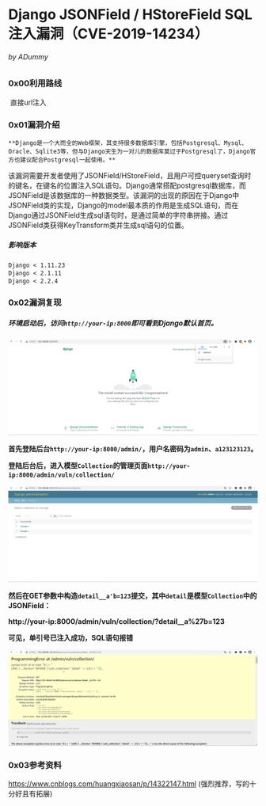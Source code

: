 # Django JSONField / HStoreField SQL注入漏洞（CVE-2019-14234）

###### by ADummy

### 0x00利用路线

​			直接url注入

### 0x01漏洞介绍

```
**Django是一个大而全的Web框架，其支持很多数据库引擎，包括Postgresql、Mysql、Oracle、Sqlite3等，但与Django天生为一对儿的数据库莫过于Postgresql了，Django官方也建议配合Postgresql一起使用。**
```

​		该漏洞需要开发者使用了JSONField/HStoreField，且用户可控queryset查询时的键名，在键名的位置注入SQL语句。Django通常搭配postgresql数据库，而JSONField是该数据库的一种数据类型。该漏洞的出现的原因在于Django中JSONField类的实现，Django的model最本质的作用是生成SQL语句，而在Django通过JSONField生成sql语句时，是通过简单的字符串拼接。通过JSONField类获得KeyTransform类并生成sql语句的位置。

##### 影响版本

```
Django < 1.11.23
Django < 2.1.11
Django < 2.2.4
```

### 0x02漏洞复现

##### 			环境启动后，访问`http://your-ip:8000`即可看到Django默认首页。

![Django_JSONField_HStoreField_SQL注入漏洞_1](https://github.com/ADummmy/vulhub_Writeup/blob/main/src/Django_JSONField_HStoreField_SQL注入漏洞_1.jpg)

**首先登陆后台`http://your-ip:8000/admin/`，用户名密码为`admin`、`a123123123`。**

**登陆后台后，进入模型`Collection`的管理页面`http://your-ip:8000/admin/vuln/collection/`**

![Django_JSONField_HStoreField_SQL注入漏洞_2](https://github.com/ADummmy/vulhub_Writeup/blob/main/src/Django_JSONField_HStoreField_SQL注入漏洞_2.jpg)

**然后在GET参数中构造`detail__a'b=123`提交，其中`detail`是模型`Collection`中的JSONField：**

**http://your-ip:8000/admin/vuln/collection/?detail__a%27b=123**

**可见，单引号已注入成功，SQL语句报错**

![Django_JSONField_HStoreField_SQL注入漏洞_3](https://github.com/ADummmy/vulhub_Writeup/blob/main/src/Django_JSONField_HStoreField_SQL注入漏洞_3.jpg)

### 0x03参考资料

https://www.cnblogs.com/huangxiaosan/p/14322147.html (强烈推荐，写的十分好且有拓展)



